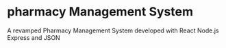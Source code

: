 # pharmacy Management System
 A revamped Pharmacy Management System developed with React Node.js Express and JSON
 

